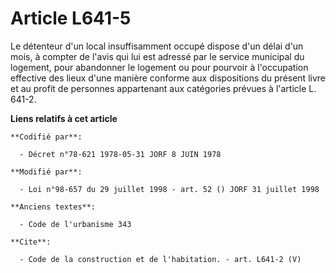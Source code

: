 # Article L641-5

Le détenteur d'un local insuffisamment occupé dispose d'un délai d'un mois, à compter de l'avis qui lui est adressé par le
service municipal du logement, pour abandonner le logement ou pour pourvoir à l'occupation effective des lieux d'une manière
conforme aux dispositions du présent livre et au profit de personnes appartenant aux catégories prévues à l'article L. 641-2.

**Liens relatifs à cet article**

	**Codifié par**:

	  - Décret n°78-621 1978-05-31 JORF 8 JUIN 1978

	**Modifié par**:

	  - Loi n°98-657 du 29 juillet 1998 - art. 52 () JORF 31 juillet 1998

	**Anciens textes**:

	  - Code de l'urbanisme 343

	**Cite**:

	  - Code de la construction et de l'habitation. - art. L641-2 (V)
